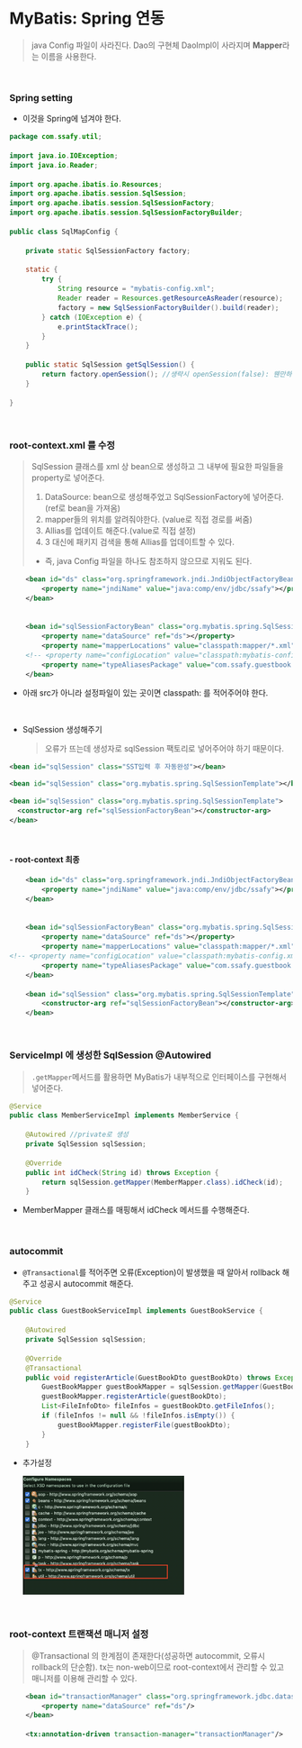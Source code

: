 # MyBatis: Spring 연동

> java Config 파일이 사라진다.
> Dao의 구현체 DaoImpl이 사라지며 **Mapper**라는 이름을 사용한다.

​         

### Spring setting

* 이것을 Spring에 넘겨야 한다.

```java
package com.ssafy.util;

import java.io.IOException;
import java.io.Reader;

import org.apache.ibatis.io.Resources;
import org.apache.ibatis.session.SqlSession;
import org.apache.ibatis.session.SqlSessionFactory;
import org.apache.ibatis.session.SqlSessionFactoryBuilder;

public class SqlMapConfig {
	
	private static SqlSessionFactory factory;

	static {
		try {
			String resource = "mybatis-config.xml";
			Reader reader = Resources.getResourceAsReader(resource);
			factory = new SqlSessionFactoryBuilder().build(reader);
		} catch (IOException e) {
			e.printStackTrace();
		}
	}

	public static SqlSession getSqlSession() {
		return factory.openSession(); //생략시 openSession(false): 웬만하면 true를쓰지말자
	}
	
}

```

​              

### root-context.xml 를 수정

> SqlSession 클래스를 xml 상 bean으로 생성하고 그 내부에 필요한 파일들을 property로 넣어준다.
>
> 1. DataSource: bean으로 생성해주었고 SqlSessionFactory에 넣어준다.(ref로 bean을 가져옴)
> 2. mapper들의 위치를 알려줘야한다. (value로 직접 경로를 써줌)
> 3. Allias를 업데이트 해준다.(value로 직접 설정)
> 4.  3 대신에 패키지 검색을 통해 Allias를 업데이트할 수 있다.
>    * 즉, java Config 파일을 하나도 참조하지 않으므로 지워도 된다.

```xml
	<bean id="ds" class="org.springframework.jndi.JndiObjectFactoryBean">
		<property name="jndiName" value="java:comp/env/jdbc/ssafy"></property>
	</bean>
	
	
	<bean id="sqlSessionFactoryBean" class="org.mybatis.spring.SqlSessionFactoryBean">
		<property name="dataSource" ref="ds"></property>
		<property name="mapperLocations" value="classpath:mapper/*.xml"></property>
	<!-- <property name="configLocation" value="classpath:mybatis-config.xml"></property> -->
		<property name="typeAliasesPackage" value="com.ssafy.guestbook.model"></property>
	</bean>
```

* 아래 src가 아니라 설정파일이 있는 곳이면 classpath: 를 적어주어야 한다.

  ​                   

* SqlSession 생성해주기

  > 오류가 뜨는데 생성자로 sqlSession 팩토리로 넣어주어야 하기 때문이다.

```xml
<bean id="sqlSession" class="SST입력 후 자동완성"></bean>
```

```xml
<bean id="sqlSession" class="org.mybatis.spring.SqlSessionTemplate"></bean>
```

```xml
<bean id="sqlSession" class="org.mybatis.spring.SqlSessionTemplate">
  <constructor-arg ref="sqlSessionFactoryBean"></constructor-arg>
</bean>
```

​               

#### - root-context 최종

```xml
	<bean id="ds" class="org.springframework.jndi.JndiObjectFactoryBean">
		<property name="jndiName" value="java:comp/env/jdbc/ssafy"></property>
	</bean>
	
	
	<bean id="sqlSessionFactoryBean" class="org.mybatis.spring.SqlSessionFactoryBean">
		<property name="dataSource" ref="ds"></property>
		<property name="mapperLocations" value="classpath:mapper/*.xml"></property>
<!-- <property name="configLocation" value="classpath:mybatis-config.xml"></property> -->
		<property name="typeAliasesPackage" value="com.ssafy.guestbook.model"></property>
	</bean>
	
	<bean id="sqlSession" class="org.mybatis.spring.SqlSessionTemplate">
		<constructor-arg ref="sqlSessionFactoryBean"></constructor-arg>
	</bean>
```

​               

### ServiceImpl 에 생성한 SqlSession @Autowired

> `.getMapper`메서드를 활용하면 MyBatis가 내부적으로 인터페이스를 구현해서 넣어준다.

```java
@Service
public class MemberServiceImpl implements MemberService {
	
	@Autowired //private로 생성
	private SqlSession sqlSession;
	
	@Override 
	public int idCheck(String id) throws Exception {
		return sqlSession.getMapper(MemberMapper.class).idCheck(id);
	}
```

* MemberMapper 클래스를 매핑해서 idCheck 메서드를 수행해준다.

​         

### autocommit

* `@Transactional`를 적어주면 오류(Exception)이 발생했을 때 알아서 rollback 해주고 성공시 autocommit 해준다.

```JAVA
@Service
public class GuestBookServiceImpl implements GuestBookService {
	
	@Autowired
	private SqlSession sqlSession;

	@Override
	@Transactional
	public void registerArticle(GuestBookDto guestBookDto) throws Exception {
		GuestBookMapper guestBookMapper = sqlSession.getMapper(GuestBookMapper.class);
		guestBookMapper.registerArticle(guestBookDto);
		List<FileInfoDto> fileInfos = guestBookDto.getFileInfos();
		if (fileInfos != null && !fileInfos.isEmpty()) {
			guestBookMapper.registerFile(guestBookDto);
		}
	}
```

* 추가설정

  <img src="mybatis_spring.assets/image-20220421154408533.png" alt="image-20220421154408533" style="zoom: 33%;" />

​        

### root-context 트랜잭션 매니저 설정

> @Transactional 의 한계점이 존재한다(성공하면 autocommit, 오류시 rollback의 단순함).
> tx는 non-web이므로 root-context에서 관리할 수 있고 매니저를 이용해 관리할 수 있다.

```xml
	<bean id="transactionManager" class="org.springframework.jdbc.datasource.DataSourceTransactionManager">
		<property name="dataSource" ref="ds"/>
	</bean>
	
	<tx:annotation-driven transaction-manager="transactionManager"/>
```

